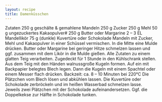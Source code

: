 ```yaml
---
layout: recipe
title: Damenküsschen
---
```


Zutaten
250 g geschälte & gemahlene Mandeln
250 g Zucker
250 g Mehl
50 g ungezuckertes Kakaopulver#
250 g Butter oder Margarine
2 – 3 EL Mandellikör
75 g (dunkle) Kuvertüre oder Schokolade
Mandeln mit Zucker, Mehl und Kakaopulver in einer Schüssel vermischen. In die Mitte eine Mulde drücken.
Butter oder Margarine bei geringer Hitze schmelzen lassen und ggf. zusammen mit dem Likör in die Mulde gießen. Alle Zutaten zu einem glatten Teig verarbeiten. Zugedeckt für 1 Stunde in den Kühlschrank stellen.
Aus dem Teig mit den Händen walnussgroße Kugeln formen. Auf ein mit Backpapier belegtes Blech legen. Dann die Kugeln mit einem Spachtel oder einem Messer flach drücken.
Backzeit: ca. 8 – 10 Minuten bei 220°C
Die Plätzchen vom Blech lösen und abkühlen lassen.
Die Kuvertüre oder Schokolade zerbröckeln und im heißen Wasserbad schmelzen lasse. Jeweils zwei Plätzchen mit der Schokolade aufeinandersetzen. Ggf. die Doppelkekse zur Hälfte in Schokolade tunken.
